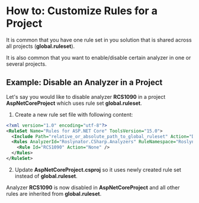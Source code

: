 ﻿# How to: Customize Rules for a Project

It is common that you have one rule set in you solution that is shared across all projects (**global.ruleset**).

It is also common that you want to enable/disable certain analyzer in one or several projects.

## Example: Disable an Analyzer in a Project

Let's say you would like to disable analyzer **RCS1090** in a project **AspNetCoreProject** which uses rule set **global.ruleset**.

1) Create a new rule set file with following content:

```xml
<?xml version="1.0" encoding="utf-8"?>
<RuleSet Name="Rules for ASP.NET Core" ToolsVersion="15.0">
  <Include Path="relative_or_absolute_path_to_global_ruleset" Action="Default" />
  <Rules AnalyzerId="Roslynator.CSharp.Analyzers" RuleNamespace="Roslynator.CSharp.Analyzers">
    <Rule Id="RCS1090" Action="None" />
  </Rules>
</RuleSet>
```

2) Update **AspNetCoreProject.csproj** so it uses newly created rule set instead of **global.ruleset**.

Analyzer **RCS1090** is now disabled in **AspNetCoreProject** and all other rules are inherited from **global.ruleset**.
